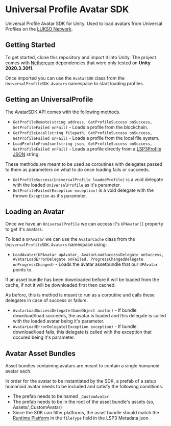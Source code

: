 # Universal Profile Avatar SDK
Universal Profile Avatar SDK for Unity. Used to load avatars from Universal Profiles on the [LUKSO Network](https://lukso.network/).

## Getting Started
To get started, clone this repository and import it into Unity. The project comes with [Nethereum](https://github.com/Nethereum/Nethereum/) dependencies that were only tested on **Unity 2020.3.30f1**.

Once imported you can use the `AvatarSDK` class from the `UniversalProfileSDK.Avatars` namespace to start loading profiles.

## Getting an UniversalProfile
The AvatarSDK API comes with the following methods.

- `GetProfileRemote(string address, GetProfileSuccess onSuccess, GetProfileFailed onFail)` - Loads a profile from the blockchain. 
- `GetProfileLocal(string filepath, GetProfileSuccess onSuccess, GetProfileFailed onFail)` - Loads a profile from the local file system.
- `LoadProfileFromJson(string json, GetProfileSuccess onSuccess, GetProfileFailed onFail)` - Loads a profile directly from a [LSP3Profile JSON](https://github.com/lukso-network/LIPs/blob/main/LSPs/LSP-3-UniversalProfile-Metadata.md#lsp3profile) string

These methods are meant to be used as coroutines with delegates passed to them as parameters on what to do once loading fails or succeeds.
- `GetProfileSuccess(UniversalProfile loadedProfile)` is a void delegate with the loaded `UniversalProfile` as it's parameter.
- `GetProfileFailed(Exception exception)` is a void delegate with the thrown `Exception` as it's parameter.

## Loading an Avatar
Once we have an `UniversalProfile` we can access it's `UPAvatar[]` property to get it's avatars.

To load a `UPAvatar` we can use the `AvatarCache` class from the `UniversalProfileSDK.Avatars` namespace using:
- `LoadAvatar(UPAvatar upAvatar, AvatarLoadSuccessDelegate onSuccess, AvatarLoadErrorDelegate onFailed, ProgressChangedDelegate onProgressChanged)` - Loads the avatar assetbundle that our `UPAvatar` points to.

If an asset bundle has been downloaded before it will be loaded from the cache, if not it will be downloaded first then cached.

As before, this is method is meant to run as a coroutine and calls these delegates in case of success or failure. 
- `AvatarLoadSuccessDelegate(GameObject avatar)` - If bundle download/load succeeds, the avatar is loaded and this delegate is called with the loaded avatar being it's parameter.
- `AvatarLoadErrorDelegate(Exception exception)` - If bundle download/load fails, this delegate is called with the exception that occured being it's parameter.

## Avatar Asset Bundles
Asset bundles containing avatars are meant to contain a single humanoid avatar each.

In order for the avatar to be instantiated by the SDK, a prefab of a setup humanoid avatar needs to be included and satisfy the following conditions:
- The prefab needs to be named `_CustomAvatar`
- The prefab needs to be in the root of the asset bundle's assets (so, Assets/_CustomAvatar)
- Since the SDK can filter platforms, the asset bundle should match the [Runtime Platform](https://docs.unity3d.com/ScriptReference/RuntimePlatform.html) in the `fileType` field in the LSP3 Metadata json.
